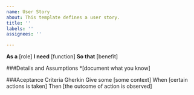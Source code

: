 ```yaml
---
name: User Story
about: This template defines a user story.
title: ''
labels: ''
assignees: ''

---
```


**As a** [role]
**I need** [function]
**So that** [benefit]

###Details and Assumptions
 *[document what you know]

###Aceptance Criteria
       Gherkin
Give some [some context]
When [certain actions is taken]
Then [the outcome of action is observed]
